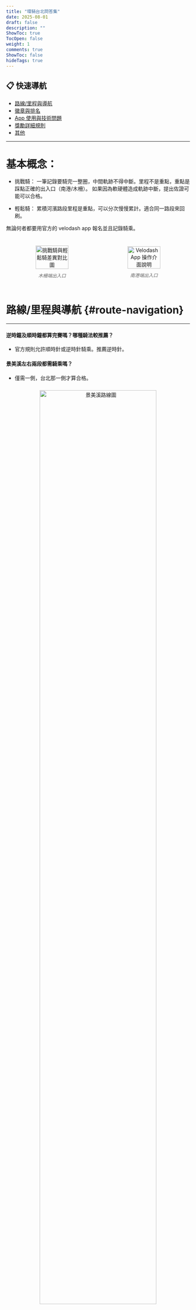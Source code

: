 ```yaml
---
title: "環騎台北問答集"
date: 2025-08-01
draft: false
description: ""
ShowToc: true
TocOpen: false
weight: 1
comments: true
ShowToc: false
hideTags: true
---
```


## 📋 快速導航
- [路線/里程與導航](#route-navigation)
- [徽章與排名](#badges-ranking)
- [App 使用與技術問題](#app-technical-issues)
- [獎勵詳細規則](#獎勵詳細規則)
- [其他](#其他)

---

# 基本概念：
- 挑戰騎：
一筆記錄要騎完一整圈，中間軌跡不得中斷。里程不是重點，重點是踩點正確的出入口（南港/木柵）。
如果因為軟硬體造成軌跡中斷，提出佐證可能可以合格。

- 輕鬆騎：
累積河濱路段里程是重點，可以分次慢慢累計。適合同一路段來回刷。

無論何者都要用官方的 velodash app 報名並且記錄騎乘。

<div style="display: flex; justify-content: space-around; align-items: center;">
    <figure style="text-align: center; margin: 1.5rem 0; flex: 1;">
        <img src="/images/cycletpe/image-8.png" alt="挑戰騎與輕鬆騎差異對比圖" style="width: 60%; max-width: 500px;">
        <figcaption style="font-style: italic; color: #666; margin-top: 0.5rem; font-size: 0.9em;">
            木柵端出入口
        </figcaption>
    </figure>
    <figure style="text-align: center; margin: 1.5rem 0; flex: 1;">
        <img src="/images/cycletpe/image-9.png" alt="Velodash App 操作介面說明" style="width: 60%; max-width: 500px;">
        <figcaption style="font-style: italic; color: #666; margin-top: 0.5rem; font-size: 0.9em;">
            南港端出入口
        </figcaption>
    </figure>
</div>



# 路線/里程與導航 {#route-navigation}
---

#### 逆時鐘及順時鐘都算完賽嗎？哪種騎法較推薦？
- 官方規則允許順時針或逆時針騎乘。推薦逆時針。



#### 景美溪左右兩段都需騎乘嗎？
- 僅需一側，台北那一側才算合格。
<figure style="text-align: center; margin: 1.5rem 0;">
    <img src="/images/cycletpe/image-7.png" alt="景美溪路線圖" style="width: 80%; max-width: 400px;">
      <figcaption style="font-style: italic; color: #666; margin-top: 0.5rem; font-size: 0.9em;">
    注意寶高路那邊是新北
  </figcaption>
</figure>

#### 市區段和平東路到木柵後可否直接進景美溪右岸？
- 可以，從捷運軌道下的河濱自行車道入口進出即可。

#### 挑戰騎超過 66 公里但有一段未騎到算通過嗎？
- 挑戰騎不以公里數為準。基本上**正確**水門進出就會通過。

#### 輕鬆騎單筆需達 66 公里才合格嗎？
- 輕鬆騎可分次分段累積達 66 公里即合格，不需單次完成。每次至少 1 公里。

#### 騎乘後合格里程僅 65.69 公里是否合格？
- 挑戰騎合格不以里程為準，只要軌跡接成一圈且出入點合規則即可。


#### 南港區段一定要沿河騎乘嗎？可否走研究院路？
- 只要從正確水門進出，中間路線可自由選擇。

#### 挑戰的起點是否一定要在特定位置，或者路線上任一點完成一圈即可判定成功？
- 不用，重點是繞一圈，最好有稍微重疊。起點也不限於在河濱公園內。
<div style="display: flex; justify-content: space-around; align-items: center;">
    <figure style="text-align: center; margin: 1.5rem 0; flex: 1;">
        <img src="/images/cycletpe/image-4.png" alt="合格里程示例" style="width: 90%; max-width: 400px;">
        <figcaption style="font-style: italic; color: #666; margin-top: 0.5rem; font-size: 0.9em;">
            56 公里合格也是有可能
        </figcaption>
    </figure>
    <figure style="text-align: center; margin: 1.5rem 0; flex: 1;">
        <img src="/images/cycletpe/image-6.png" alt="南港區段路線圖" style="width: 90%; max-width: 400px;">
        <figcaption style="font-style: italic; color: #666; margin-top: 0.5rem; font-size: 0.9em;">
            騎到基隆也可以
        </figcaption>
    </figure>
    <figure style="text-align: center; margin: 1.5rem 0; flex: 1;">
        <img src="/images/cycletpe/image-1.png" alt="起點位置示例" style="width: 90%; max-width: 400px;">
        <figcaption style="font-style: italic; color: #666; margin-top: 0.5rem; font-size: 0.9em;">
            起點在新北也可以
        </figcaption>
    </figure>
</div>

#### 挑戰過程中，即使有一小段沒有重疊到紅色路線，是否仍算通過？
- 紅線不是重點。

#### 藍色路線才會列入合格里程，紅色路線不會列入合格里程，是這樣嗎？
- 是。但是合格里程只在輕鬆騎有作用。

#### 騎乘挑戰是否一定要「環台北市一圈」？
- 否。不然大家都要上陽明山了XD。

#### 建議在結束騎乘前多騎一小段，以確保紀錄完整嗎？
- 是，按下結束騎乘前多騎個50公尺比較保險。


#### 福德坑難嗎？
- 福德坑就算牽車也比市區路線走走停停的輕鬆。市區路線要爬和平東路，福德坑路線爬升大概多和平東路 100 公尺。但是車流量少得多。
有些人會覺得福德坑氣場不對，那馬場町那段路可能也得避開了。

#### 木柵上福德坑和南港南深路哪個坡度較陡？
- 福德坑坡度較陡，距離較短。車流量：和平東路>南深路>福德坑


## 徽章與排名 {#badges-ranking}
---
#### 完成挑戰騎後，如何獲得徽章？需要申請嗎？
- 報名後每月前 1000 名完成者徽章會自動寄到你的地址，無需額外申請。

#### 徽章名額排序如何計算？
- 徽章名額以完騎時間排序，月排名則以當月累積里程排序。所以月底排名超過 1000 與否與是否得到徽章並無直接關聯。

#### 1/31 晚上開始，騎到 2/1 凌晨結束算合格嗎？
- 根據官方規則，必須於同一月份內完成。

#### 八月騎過了，九月要再次報名嗎？
- 不用，直接按「重新開始」。然後按「開始騎乘」即可。

#### 挑戰活動當月如果再次完成，里程數是否會累計上去？
- 會

#### 如果挑戰一個月騎乘兩趟以上，是否需要重複提交紀錄？
- 要。可以累計神人獎資格。

#### 神人認證是否有里程數或次數的標準？
- 官方Q&A 挑戰騎 48 次 或 輕鬆騎 5000 公里

## App 使用與技術問題 {#app-technical-issues}
---
#### 挑戰騎未出現紅色引導線如何設定？
- 需從挑戰騎頁面進入「開始騎乘」或「重新開始」才會有引導線。

#### 挑戰騎途中 App 關閉，重新開始記錄可否成功？
- 依官方規則，需單筆完成一圈。若記錄意外終止，應立即重新開始，並於結束後私訊主辦單位說明情況。
目前版本實測閃退/強制關閉 velodash 後，再次開啟自動會繼續記錄。

#### 騎乘紀錄到一半被雨水自動點擊完成怎麼辦？
- 儘快重新開始新的記錄，並於結束後私訊主辦單位說明情況。
有車表或是其他 app 記錄的話，不管 velodash 也沒關係。

#### 手機沒有行動網路可以參加活動嗎？
- 可以，回家再上傳。

#### App 當機不更新位置，GPS 無訊號如何處理？
- 重開 App 試試，若其他 App 也無法定位就是手機的問題。

#### 手機休眠後再開啟，App 紀錄會一直「切西瓜」怎麼辦？

#### 手機設定是否有問題導致定位一直停住，變成只計算直線？

#### 如果定位整個卡住不動，是否有辦法解決？

#### 手機裝置是否因 Loading 過重或垃圾太多，影響 App 運作？

我觀察以上定位問題幾乎都發生在 Android 系統。Android 各廠有管理背景程式的方式，很難一一說明。
iPhone 我自己碰過一次：解法是：
<figure style="text-align: center; margin: 1.5rem 0;">
    <img src="/images/cycletpe/IMG_9685.jpg" alt="ios" style="width: 90%; max-width: 400px;">
      <figcaption style="font-style: italic; color: #666; margin-top: 0.5rem; font-size: 0.9em;">
    允許永遠取用位置
  </figcaption>
</figure>

#### 可以把 Strava 的數據傳至 Velodash 嗎？
- Velodash 不接受上傳。遊戲規則是只接受 Velodash 的紀錄。(Velodash 的紀錄可以傳到 strava)


## 休息與暫停
---
#### 休息時軌跡斷掉怎麼辦？
- 若 App 休息時會自動暫停，記得把這個功能關掉。不建議手動暫停，避免漏記。

#### 挑戰騎途中可暫停多久？
- 官方未規定暫停時間，參加者可自由休息，但需從同一點繼續騎乘。建議不要手動按暫停，離開河濱去補給也讓他繼續記錄以免忘記開。
（我有段時間騎車去上班，早上到公司後把 velodash 直接關掉，回家再開。中間間隔 8 小時 velodash 會自動繼續記錄。）



## 改道
---
#### 遇路跑活動需改道怎麼辦？
- 應保留證據並提供給主辦單位佐證。

#### 騎乘路線中，如果有路段因施工而走外圍，但結束後發現有一小段是紅色，是否會合格？
- 會，記得拍照佐證。

## 補給與體力
---
#### 夏天騎車如何保持水分？
- 路上有許多自動販賣機。社子島島頭公園有飲水機。

#### 長時間騎車疲勞時如何處理？
- 休息。


## 獎勵詳細規則
---

#### 颱風期間，河濱疏散門管制是否可以騎？
- 以前可以，現在關閉期間騎乘會失格。

#### 如何知道報名時填寫的資料？
- 個人頁面 -> 右上角齒輪 -> 我的訂單


#### 完成挑戰後提交，什麼時候會知道是否確定合格？
- 如果走的是官方福德坑路線上傳後5秒就會顯示。（但是有可能被人工審核抓到問題改判）
如果不是官方路線，就要等上班日人工審核。
<figure style="text-align: center; margin: 1.5rem 0;">
    <img src="/images/cycletpe/image-5.png" alt="呼叫小編" style="width: 40%; max-width: 600px;">
      <figcaption style="font-style: italic; color: #666; margin-top: 0.5rem; font-size: 0.9em;">
完成確認畫面
  </figcaption>
</figure>


#### 獎品是否可代領，以及開放領取時間是否為辦公時間？

#### 如何更改贈品寄送地址？

#### 完成證書是否已寄送，如未收到，應如何查詢？
- 以上請呼叫小編

<figure style="text-align: center; margin: 1.5rem 0;">
    <img src="/images/cycletpe/image-2.png" alt="呼叫小編聯絡方式" style="width: 40%; max-width: 600px;">
    <figcaption style="font-style: italic; color: #666; margin-top: 0.5rem; font-size: 0.9em;">
        聯絡小編方式
    </figcaption>
</figure>




## 安全與環境問題
---
#### 河濱自行車道遇狗群追人怎麼辦？
- 拍照通報 1999/台北通。短距離一般人是騎不贏狗的。

#### 自行車道上車輛違規進入（公務車、其他非公務車型態），應如何通報？
- 1999

#### 騎乘時遇到碎玻璃？
- 1999 （福德坑上坡非常容易碰到，不要騎太邊邊）

## 其他
---
#### 環一趟大概會花多久時間？
- 我 5000 公尺要跑 30 分鐘，騎一圈大概三小時。

#### 台北橋是否是由引道上去？
- 可以。但往南有大稻埕，往北有民族西路入口都可以水門進出。

#### 台北車站附近有沒有自行車店可租借？
- 河濱公園有租借站。或是平路 ubike 搭配山路電輔 ubike。規劃得當的話 4 小時/ 100 元可以搞定。 

#### 現在挑戰者完成人數如何查詢？
- 只能大略估計。有里程數的就要當作那個人已經完成。（velodash 開 5 分鐘就閃退，但是他有其他 app 記錄佐證）
也有少數會被改判失格。


#### 挑戰騎完整軌跡
<figure style="text-align: center; margin: 1.5rem 0;">
    <img src="/images/cycletpe/fullroute.png" alt="完整挑戰騎軌跡示例" style="width: 100%;">
    <figcaption style="font-style: italic; color: #666; margin-top: 0.5rem; font-size: 0.9em;">
        完整挑戰騎軌跡參考
    </figcaption>
</figure>

---

*最後更新：2025 年 8 月*
*內容來源：環騎台北社群問答整理及官方QA*
